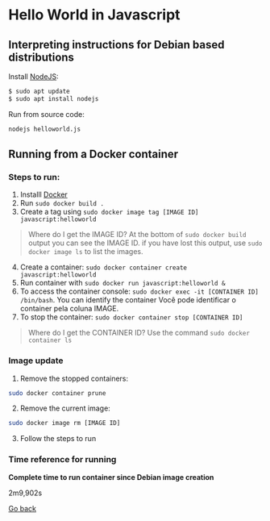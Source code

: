 # Hello World in Javascript

## Interpreting instructions for Debian based distributions

Install [NodeJS](https://nodejs.org):

```bash
$ sudo apt update
$ sudo apt install nodejs
```
Run from source code:

```bash
nodejs helloworld.js
```

## Running from a Docker container

### Steps to run:

1. Installl [Docker](https://www.docker.com)
2. Run `sudo docker build .`
3. Create a tag using `sudo docker image tag [IMAGE ID] javascript:helloworld`

> Where do I get the IMAGE ID? At the bottom of `sudo docker build` output you can see the IMAGE ID. if you have lost this output, use `sudo docker image ls` to list the images.

4. Create a container: `sudo docker container create javascript:helloworld`
5. Run container with `sudo docker run javascript:helloworld &`
6. To access the container console: `sudo docker exec -it [CONTAINER ID] /bin/bash`. You can identify the container Você pode identificar o container pela coluna IMAGE.
7. To stop the container: `sudo docker container stop [CONTAINER ID]`

> Where do I get the CONTAINER ID? Use the command `sudo docker container ls` 

### Image update

1. Remove the stopped containers:

```bash
sudo docker container prune
```

2. Remove the current image:

```bash
sudo docker image rm [IMAGE ID]
```

3. Follow the steps to run

### Time reference for running

**Complete time to run container since Debian image creation**

2m9,902s

[Go back](../README.md)
